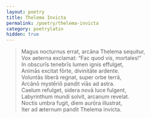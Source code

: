 ```yaml
---
layout: poetry
title: Thelema Invicta
permalink: /poetry/thelema-invicta
category: poetrylatin
hidden: true
---
```

> Magus nocturnus errat, arcāna Thelema sequitur,  
> Vox aeterna exclamat: “Fac quod vis, mortales!”  
> In obscurīs tenebrīs lumen ignis effulget,  
> Animās excitat fōrte, divinitāte ardente.  
> Voluntās liberā regnat, super orbe terrā,  
> Arcānō mystēriō pandit viās ad astra.  
> Caelum refulget, sidera novā luce fulgent,  
> Labyrinthum mundi solvit, arcanum revelat.  
> Noctis umbra fugit, diem aurōra illustrat,  
> Iter ad æternum pandit Thelema invicta.  
